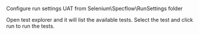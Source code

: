 Configure run settings UAT from Selenium\Specflow\RunSettings folder

Open test explorer and it will list the available tests. Select the test and click run to run the tests.



